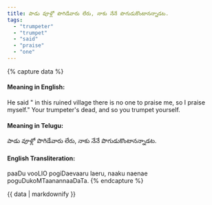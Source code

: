 ```yaml
---
title: పాడు వూళ్లో పొగిడేవారు లేరు, నాకు నేనే పొగుడుకొంటానన్నాడట.
tags:
  - "trumpeter"
  - "trumpet"
  - "said"
  - "praise"
  - "one"
---
```


{% capture data %}
#### Meaning in English:
He said " in this ruined village there is no one to praise me, so I praise myself."
Your trumpeter's dead, and so you trumpet yourself.

#### Meaning in Telugu:
పాడు వూళ్లో పొగిడేవారు లేరు, నాకు నేనే పొగుడుకొంటానన్నాడట.

#### English Transliteration:
paaDu vooLlO pogiDaevaaru laeru, naaku naenae poguDukoMTaanannaaDaTa.
{% endcapture %}

{{ data | markdownify }}

